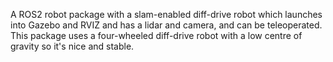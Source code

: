A ROS2 robot package with a slam-enabled diff-drive robot which launches into Gazebo and RVIZ and has a lidar and camera, and can be teleoperated. This package uses a four-wheeled diff-drive robot with a low centre of gravity so it's nice and stable. 
